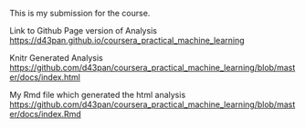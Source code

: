 This is my submission for the course.

Link to Github Page version of Analysis
https://d43pan.github.io/coursera_practical_machine_learning

Knitr Generated Analysis
https://github.com/d43pan/coursera_practical_machine_learning/blob/master/docs/index.html

My Rmd file which generated the html analysis
https://github.com/d43pan/coursera_practical_machine_learning/blob/master/docs/index.Rmd

